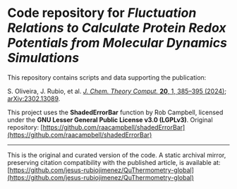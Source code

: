 # Code repository for *Fluctuation Relations to Calculate Protein Redox Potentials from Molecular Dynamics Simulations*

This repository contains scripts and data supporting the publication:

S. Oliveira, J. Rubio, et al. [*J. Chem. Theory Comput.* **20**, 1, 385–395 (2024)](https://doi.org/10.1021/acs.jctc.3c00785); [arXiv:2302.13089](https://arxiv.org/abs/2302.13089).

This project uses the **ShadedErrorBar** function by Rob Campbell, licensed under the **GNU Lesser General Public License v3.0 (LGPLv3)**. Original repository: [https://github.com/raacampbell/shadedErrorBar](https://github.com/raacampbell/shadedErrorBar)

---

This is the original and curated version of the code. A static archival mirror, preserving citation compatibility with the published article, is available at: [https://github.com/jesus-rubiojimenez/QuThermometry-global](https://github.com/jesus-rubiojimenez/QuThermometry-global)
